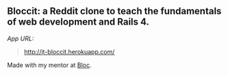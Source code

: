 ## Bloccit: a Reddit clone to teach the fundamentals of web development and Rails 4.

*App URL:*
> http://jt-bloccit.herokuapp.com/

Made with my mentor at [Bloc](http://bloc.io).
